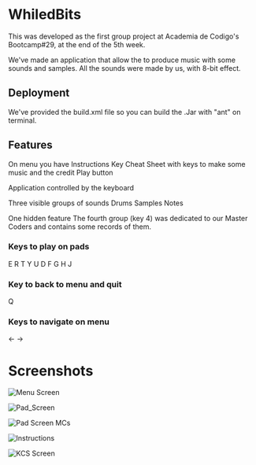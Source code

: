 # WhiledBits
This was developed as the first group project at Academia de Codigo's Bootcamp#29, at the end of the 5th week.

We've made an application that allow the to produce music with some sounds and samples. All the sounds were made by us, with 8-bit effect.

## Deployment
We've provided the build.xml file so you can build the .Jar with "ant" on terminal.

## Features

On menu you have
  Instructions
  Key Cheat Sheet with keys to make some music and the credit
  Play button

Application controlled by the keyboard

Three visible groups of sounds
  Drums
  Samples
  Notes

One hidden feature
  The fourth group (key 4) was dedicated to our Master Coders and contains some records of them.
  
### Keys to play on pads
  E R T Y U
  D F G H J
### Key to back to menu and quit
  Q
### Keys to navigate on menu
  <- ->

# Screenshots

![Menu Screen](https://i.imgur.com/Lyf6drA.png)

![Pad_Screen](https://imgur.com/ZU7iVr2.png)

![Pad Screen MCs](https://imgur.com/5quSMzE.png)

![Instructions](https://imgur.com/z2u3TlF.png)

![KCS Screen](https://imgur.com/farCvFm.png)
